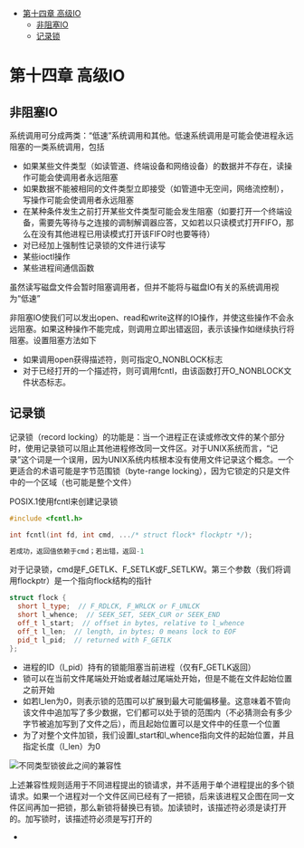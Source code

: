 - [第十四章 高级IO](#第十四章-高级io)
  - [非阻塞IO](#非阻塞io)
  - [记录锁](#记录锁)

# 第十四章 高级IO

## 非阻塞IO

系统调用可分成两类：“低速”系统调用和其他。低速系统调用是可能会使进程永远阻塞的一类系统调用，包括

- 如果某些文件类型（如读管道、终端设备和网络设备）的数据并不存在，读操作可能会使调用者永远阻塞
- 如果数据不能被相同的文件类型立即接受（如管道中无空间，网络流控制），写操作可能会使调用者永远阻塞
- 在某种条件发生之前打开某些文件类型可能会发生阻塞（如要打开一个终端设备，需要先等待与之连接的调制解调器应答，又如若以只读模式打开FIFO，那么在没有其他进程已用读模式打开该FIFO时也要等待）
- 对已经加上强制性记录锁的文件进行读写
- 某些ioctl操作
- 某些进程间通信函数

虽然读写磁盘文件会暂时阻塞调用者，但并不能将与磁盘IO有关的系统调用视为“低速”

非阻塞IO使我们可以发出open、read和write这样的IO操作，并使这些操作不会永远阻塞。如果这种操作不能完成，则调用立即出错返回，表示该操作如继续执行将阻塞。设置阻塞方法如下

- 如果调用open获得描述符，则可指定O_NONBLOCK标志
- 对于已经打开的一个描述符，则可调用fcntl，由该函数打开O_NONBLOCK文件状态标志。

## 记录锁

记录锁（record locking）的功能是：当一个进程正在读或修改文件的某个部分时，使用记录锁可以阻止其他进程修改同一文件区。对于UNIX系统而言，“记录”这个词是一个误用，因为UNIX系统内核根本没有使用文件记录这个概念。一个更适合的术语可能是字节范围锁（byte-range locking），因为它锁定的只是文件中的一个区域（也可能是整个文件）

POSIX.1使用fcntl来创建记录锁

```cpp
#include <fcntl.h>

int fcntl(int fd, int cmd, .../* struct flock* flockptr */);

若成功，返回值依赖于cmd；若出错，返回-1
```

对于记录锁，cmd是F_GETLK、F_SETLK或F_SETLKW。第三个参数（我们将调用flockptr）是一个指向flock结构的指针

```cpp
struct flock {
  short l_type;  // F_RDLCK, F_WRLCK or F_UNLCK
  short l_whence;  // SEEK_SET, SEEK_CUR or SEEK_END
  off_t l_start;  // offset in bytes, relative to l_whence
  off_t l_len;  // length, in bytes; 0 means lock to EOF
  pid_t l_pid;  // returned with F_GETLK
};
```

- 进程的ID（l_pid）持有的锁能阻塞当前进程（仅有F_GETLK返回）
- 锁可以在当前文件尾端处开始或者越过尾端处开始，但是不能在文件起始位置之前开始
- 如若l_len为0，则表示锁的范围可以扩展到最大可能偏移量。这意味着不管向该文件中追加写了多少数据，它们都可以处于锁的范围内（不必猜测会有多少字节被追加写到了文件之后），而且起始位置可以是文件中的任意一个位置
- 为了对整个文件加锁，我们设置l_start和l_whence指向文件的起始位置，并且指定长度（l_len）为0

![不同类型锁彼此之间的兼容性](https://gwq5210.com/images/不同类型锁彼此之间的兼容性.png)

上述兼容性规则适用于不同进程提出的锁请求，并不适用于单个进程提出的多个锁请求。如果一个进程对一个文件区间已经有了一把锁，后来该进程又企图在同一文件区间再加一把锁，那么新锁将替换已有锁。加读锁时，该描述符必须是读打开的。加写锁时，该描述符必须是写打开的

- 